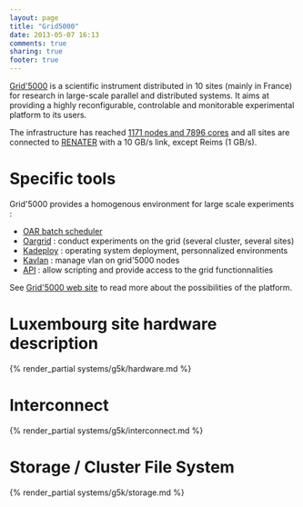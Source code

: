 ```yaml
---
layout: page
title: "Grid5000"
date: 2013-05-07 16:13
comments: true
sharing: true
footer: true
---
```


[Grid'5000](https://www.grid5000.fr) is a scientific instrument distributed in 10 sites (mainly in France) for research in large-scale parallel and distributed systems.
It aims at providing a highly reconfigurable, controlable and monitorable experimental platform to its users.

The infrastructure has reached [1171 nodes and 7896 cores](https://www.grid5000.fr/mediawiki/index.php/Special:G5KHardware) and all sites are connected to [RENATER](https://www.grid5000.fr/mediawiki/index.php/Grid5000:Network) with a 10 GB/s link, except Reims (1 GB/s).

# Specific tools

Grid'5000 provides a homogenous environment for large scale experiments :

* [OAR batch scheduler](https://www.grid5000.fr/mediawiki/index.php/OAR)
* [Oargrid](https://www.grid5000.fr/mediawiki/index.php/Grid_experiment) : conduct experiments on the grid (several cluster, several sites)
* [Kadeploy](https://www.grid5000.fr/mediawiki/index.php/Kadeploy) : operating system deployment, personnalized environments
* [Kavlan](https://www.grid5000.fr/mediawiki/index.php/KaVLAN) : manage vlan on grid'5000 nodes
* [API](https://www.grid5000.fr/mediawiki/index.php/API) : allow scripting and provide access to the grid functionnalities

See [Grid'5000 web site](https://www.grid5000.fr) to read more about the possibilities of the platform.

# Luxembourg site hardware description

{% render_partial systems/g5k/hardware.md %}

# Interconnect

{% render_partial systems/g5k/interconnect.md %}

# Storage / Cluster File System

{% render_partial systems/g5k/storage.md %}

